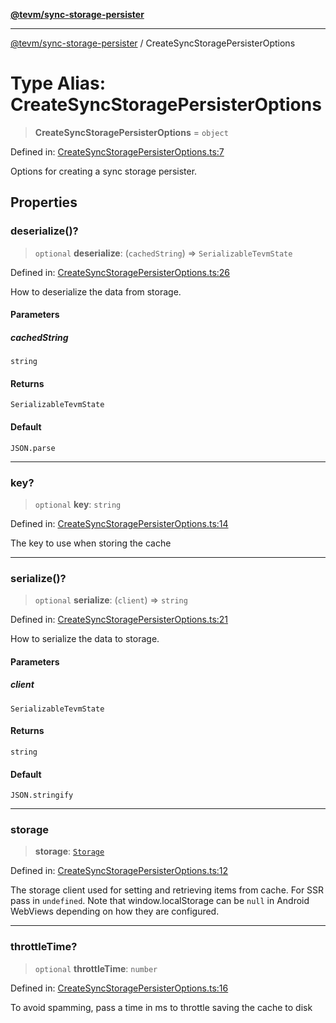 [**@tevm/sync-storage-persister**](../README.md)

***

[@tevm/sync-storage-persister](../globals.md) / CreateSyncStoragePersisterOptions

# Type Alias: CreateSyncStoragePersisterOptions

> **CreateSyncStoragePersisterOptions** = `object`

Defined in: [CreateSyncStoragePersisterOptions.ts:7](https://github.com/evmts/tevm-monorepo/blob/main/packages/sync-storage-persister/src/CreateSyncStoragePersisterOptions.ts#L7)

Options for creating a sync storage persister.

## Properties

### deserialize()?

> `optional` **deserialize**: (`cachedString`) => `SerializableTevmState`

Defined in: [CreateSyncStoragePersisterOptions.ts:26](https://github.com/evmts/tevm-monorepo/blob/main/packages/sync-storage-persister/src/CreateSyncStoragePersisterOptions.ts#L26)

How to deserialize the data from storage.

#### Parameters

##### cachedString

`string`

#### Returns

`SerializableTevmState`

#### Default

`JSON.parse`

***

### key?

> `optional` **key**: `string`

Defined in: [CreateSyncStoragePersisterOptions.ts:14](https://github.com/evmts/tevm-monorepo/blob/main/packages/sync-storage-persister/src/CreateSyncStoragePersisterOptions.ts#L14)

The key to use when storing the cache

***

### serialize()?

> `optional` **serialize**: (`client`) => `string`

Defined in: [CreateSyncStoragePersisterOptions.ts:21](https://github.com/evmts/tevm-monorepo/blob/main/packages/sync-storage-persister/src/CreateSyncStoragePersisterOptions.ts#L21)

How to serialize the data to storage.

#### Parameters

##### client

`SerializableTevmState`

#### Returns

`string`

#### Default

`JSON.stringify`

***

### storage

> **storage**: [`Storage`](../interfaces/Storage.md)

Defined in: [CreateSyncStoragePersisterOptions.ts:12](https://github.com/evmts/tevm-monorepo/blob/main/packages/sync-storage-persister/src/CreateSyncStoragePersisterOptions.ts#L12)

The storage client used for setting and retrieving items from cache.
For SSR pass in `undefined`. Note that window.localStorage can be
`null` in Android WebViews depending on how they are configured.

***

### throttleTime?

> `optional` **throttleTime**: `number`

Defined in: [CreateSyncStoragePersisterOptions.ts:16](https://github.com/evmts/tevm-monorepo/blob/main/packages/sync-storage-persister/src/CreateSyncStoragePersisterOptions.ts#L16)

To avoid spamming, pass a time in ms to throttle saving the cache to disk

